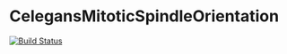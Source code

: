 # CelegansMitoticSpindleOrientation

[![Build Status](https://github.com/VincentPoupart/CelegansMitoticSpindleOrientation.jl/actions/workflows/CI.yml/badge.svg?branch=master)](https://github.com/VincentPoupart/CelegansMitoticSpindleOrientation.jl/actions/workflows/CI.yml?query=branch%3Amaster)
